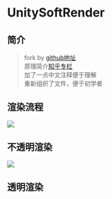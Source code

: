 # UnitySoftRender

## 简介<br>
> fork by [github地址](https://github.com/justalittlefat/Zagara)<br>
> 原理简介[知乎专栏](https://zhuanlan.zhihu.com/p/33600502)<br>
> 加了一点中文注释便于理解<br>
> 重新组织了文件，便于初学者<br>

## 渲染流程
![](https://github.com/yqlizeao/UnitySoftRender/blob/master/WorkFlow.png)

## 不透明渲染
![](https://github.com/yqlizeao/UnitySoftRender/blob/master/TestCaptureFunction.png)

## 透明渲染